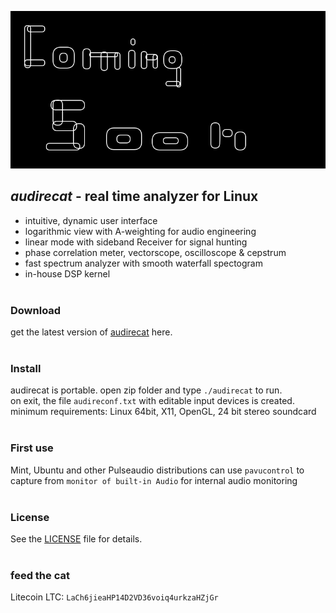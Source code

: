 ![audirecat](https://github.com/audirecat/audirecat/blob/master/screenshot.png)

## *audirecat* - real time analyzer for Linux
- intuitive, dynamic user interface
- logarithmic view with A-weighting for audio engineering
- linear mode with sideband Receiver for signal hunting
- phase correlation meter, vectorscope, oscilloscope & cepstrum
- fast spectrum analyzer with smooth waterfall spectogram
- in-house DSP kernel<br><br>

### Download
get the latest version of [audirecat](https://github.com/audirecat/audirecat/releases/download/v0.0.1-test/test_do_not_use.tar.gz) here.<br><br>

### Install
audirecat is portable. open zip folder and type `./audirecat` to run.<br>
on exit, the file `audireconf.txt` with editable input devices is created.<br>
minimum requirements: Linux 64bit, X11, OpenGL, 24 bit stereo soundcard<br><br>

### First use
Mint, Ubuntu and other Pulseaudio distributions can use `pavucontrol` to<br>
capture from `monitor of built-in Audio` for internal audio monitoring<br><br>

### License
See the [LICENSE](https://github.com/audirecat/audirecat/blob/master/LICENSE.txt) file for details.<br><br>

### feed the cat
Litecoin LTC: `LaCh6jieaHP14D2VD36voiq4urkzaHZjGr`<br>

